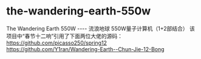 # the-wandering-earth-550w
The Wandering Earth 550W ---- 流浪地球 550W量子计算机（1+2部结合）
该项目中“春节十二响”引用了下面两位大佬的源码：
https://github.com/picasso250/spring12
https://github.com/Y1ran/Wandering-Earth--Chun-Jie-12-Bong

